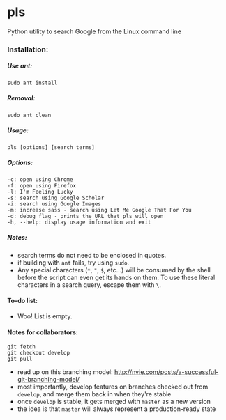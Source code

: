 # pls
Python utility to search Google from the Linux command line

### Installation:

##### Use ant:

`sudo ant install`

##### Removal:

`sudo ant clean`

##### Usage:
`pls [options] [search terms]`

##### Options:
`-c: open using Chrome`  
`-f: open using Firefox`  
`-l: I'm Feeling Lucky`  
`-s: search using Google Scholar`  
`-i: search using Google Images`  
`-m: increase sass - search using Let Me Google That For You`  
`-d: debug flag - prints the URL that pls will open`  
`-h, --help: display usage information and exit`

##### Notes:
- search terms do not need to be enclosed in quotes.
- if building with `ant` fails, try using `sudo`.
- Any special characters (`*`, `"`, `$`, etc...) will be consumed by the shell before the script can even get its hands on them. To use these literal characters in a search query, escape them with `\`.

#### To-do list:
- Woo! List is empty.

#### Notes for collaborators:
`git fetch`  
`git checkout develop`  
`git pull`  
- read up on this branching model: http://nvie.com/posts/a-successful-git-branching-model/
- most importantly, develop features on branches checked out from `develop`, and merge them back in when they're stable
- once `develop` is stable, it gets merged with `master` as a new version
- the idea is that `master` will always represent a production-ready state
